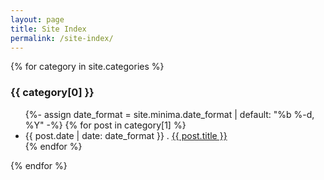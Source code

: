 ```yaml
---
layout: page
title: Site Index
permalink: /site-index/
---
```


{% for category in site.categories %}
<h3 class="capitalized_category">{{ category[0] }}</h3>
<ul>
    {%- assign date_format = site.minima.date_format | default: "%b %-d, %Y" -%}
    {% for post in category[1] %}
    <li><span class="mono">{{ post.date | date: date_format }}</span> . <a href="{{ post.url }}">{{ post.title }}</a></li>
    {% endfor %}
</ul>
{% endfor %}
